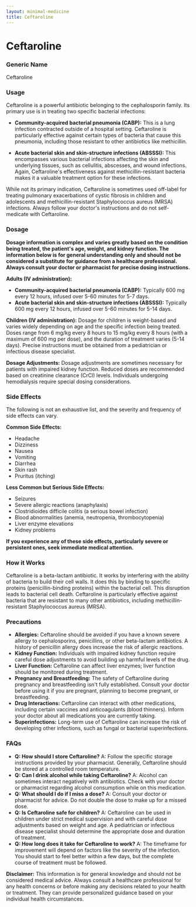 ```yaml
---
layout: minimal-medicine
title: Ceftaroline
---
```


# Ceftaroline
### Generic Name
Ceftaroline

### Usage
Ceftaroline is a powerful antibiotic belonging to the cephalosporin family.  Its primary use is in treating two specific bacterial infections:

* **Community-acquired bacterial pneumonia (CABP):** This is a lung infection contracted outside of a hospital setting. Ceftaroline is particularly effective against certain types of bacteria that cause this pneumonia, including those resistant to other antibiotics like methicillin.

* **Acute bacterial skin and skin-structure infections (ABSSSI):** This encompasses various bacterial infections affecting the skin and underlying tissues, such as cellulitis, abscesses, and wound infections.  Again, Ceftaroline's effectiveness against methicillin-resistant bacteria makes it a valuable treatment option for these infections.


While not its primary indication, Ceftaroline is sometimes used off-label for treating pulmonary exacerbations of cystic fibrosis in children and adolescents and methicillin-resistant Staphylococcus aureus (MRSA) infections.  Always follow your doctor's instructions and do not self-medicate with Ceftaroline.


### Dosage

**Dosage information is complex and varies greatly based on the condition being treated, the patient's age, weight, and kidney function.  The information below is for general understanding only and should not be considered a substitute for guidance from a healthcare professional.  Always consult your doctor or pharmacist for precise dosing instructions.**

**Adults (IV administration):**

* **Community-acquired bacterial pneumonia (CABP):** Typically 600 mg every 12 hours, infused over 5-60 minutes for 5-7 days.
* **Acute bacterial skin and skin-structure infections (ABSSSI):** Typically 600 mg every 12 hours, infused over 5-60 minutes for 5-14 days.

**Children (IV administration):**  Dosage for children is weight-based and varies widely depending on age and the specific infection being treated.  Doses range from 6 mg/kg every 8 hours to 15 mg/kg every 8 hours (with a maximum of 600 mg per dose), and the duration of treatment varies (5-14 days).  Precise instructions must be obtained from a pediatrician or infectious disease specialist.

**Dosage Adjustments:** Dosage adjustments are sometimes necessary for patients with impaired kidney function.  Reduced doses are recommended based on creatinine clearance (CrCl) levels.  Individuals undergoing hemodialysis require special dosing considerations.

### Side Effects

The following is not an exhaustive list, and the severity and frequency of side effects can vary.

**Common Side Effects:**

* Headache
* Dizziness
* Nausea
* Vomiting
* Diarrhea
* Skin rash
* Pruritus (itching)


**Less Common but Serious Side Effects:**

* Seizures
* Severe allergic reactions (anaphylaxis)
*  Clostridioides difficile colitis (a serious bowel infection)
*  Blood abnormalities (anemia, neutropenia, thrombocytopenia)
* Liver enzyme elevations
* Kidney problems


**If you experience any of these side effects, particularly severe or persistent ones, seek immediate medical attention.**

### How it Works

Ceftaroline is a beta-lactam antibiotic. It works by interfering with the ability of bacteria to build their cell walls. It does this by binding to specific proteins (penicillin-binding proteins) within the bacterial cell. This disruption leads to bacterial cell death.  Ceftaroline is particularly effective against bacteria that are resistant to many other antibiotics, including methicillin-resistant Staphylococcus aureus (MRSA).


### Precautions

* **Allergies:** Ceftaroline should be avoided if you have a known severe allergy to cephalosporins, penicillins, or other beta-lactam antibiotics.  A history of penicillin allergy does increase the risk of allergic reactions.
* **Kidney Function:**  Individuals with impaired kidney function require careful dose adjustments to avoid building up harmful levels of the drug.
* **Liver Function:** Ceftaroline can affect liver enzymes; liver function should be monitored during treatment.
* **Pregnancy and Breastfeeding:** The safety of Ceftaroline during pregnancy and breastfeeding isn't fully established.  Consult your doctor before using it if you are pregnant, planning to become pregnant, or breastfeeding.
* **Drug Interactions:** Ceftaroline can interact with other medications, including certain vaccines and anticoagulants (blood thinners).  Inform your doctor about all medications you are currently taking.
* **Superinfections:** Long-term use of Ceftaroline can increase the risk of developing other infections, such as fungal or bacterial superinfections.

### FAQs

* **Q: How should I store Ceftaroline?**  A:  Follow the specific storage instructions provided by your pharmacist.  Generally, Ceftaroline should be stored at a controlled room temperature.
* **Q: Can I drink alcohol while taking Ceftaroline?** A:  Alcohol can sometimes interact negatively with antibiotics. Check with your doctor or pharmacist regarding alcohol consumption while on this medication.
* **Q: What should I do if I miss a dose?** A:  Consult your doctor or pharmacist for advice. Do not double the dose to make up for a missed dose.
* **Q: Is Ceftaroline safe for children?** A:  Ceftaroline can be used in children under strict medical supervision and with careful dose adjustments based on weight and age. A pediatrician or infectious disease specialist should determine the appropriate dose and duration of treatment.
* **Q: How long does it take for Ceftaroline to work?** A:  The timeframe for improvement will depend on factors like the severity of the infection. You should start to feel better within a few days, but the complete course of treatment must be followed.


**Disclaimer:** This information is for general knowledge and should not be considered medical advice. Always consult a healthcare professional for any health concerns or before making any decisions related to your health or treatment.  They can provide personalized guidance based on your individual health circumstances.
